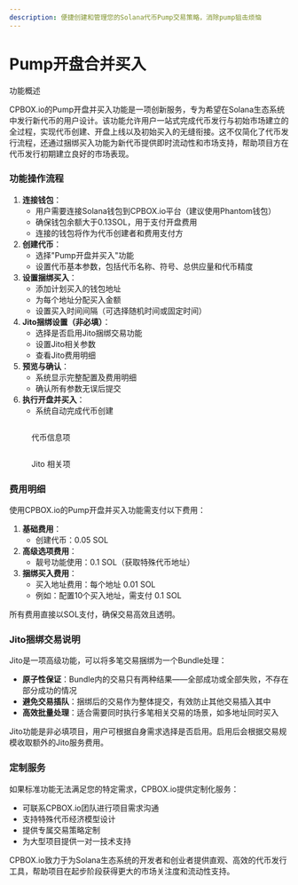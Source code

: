 ```yaml
---
description: 便捷创建和管理您的Solana代币Pump交易策略，消除pump狙击烦恼
---
```


# Pump开盘合并买入

功能概述

CPBOX.io的Pump开盘并买入功能是一项创新服务，专为希望在Solana生态系统中发行新代币的用户设计。该功能允许用户一站式完成代币发行与初始市场建立的全过程，实现代币创建、开盘上线以及初始买入的无缝衔接。这不仅简化了代币发行流程，还通过捆绑买入功能为新代币提供即时流动性和市场支持，帮助项目方在代币发行初期建立良好的市场表现。

### 功能操作流程

1. **连接钱包**：
   * 用户需要连接Solana钱包到CPBOX.io平台（建议使用Phantom钱包）
   * 确保钱包余额大于0.13SOL，用于支付开盘费用
   * 连接的钱包将作为代币创建者和费用支付方
2. **创建代币**：
   * 选择"Pump开盘并买入"功能
   * 设置代币基本参数，包括代币名称、符号、总供应量和代币精度
3. **设置捆绑买入**：
   * 添加计划买入的钱包地址
   * 为每个地址分配买入金额
   * 设置买入时间间隔（可选择随机时间或固定时间）
4. **Jito捆绑设置（非必填）**：
   * 选择是否启用Jito捆绑交易功能
   * 设置Jito相关参数
   * 查看Jito费用明细
5. **预览与确认**：
   * 系统显示完整配置及费用明细
   * 确认所有参数无误后提交
6. **执行开盘并买入**：
   * 系统自动完成代币创建

<figure><img src="https://www.cpbox.io/cpfiles/2024-09-24/d4eexf4c5rrhbjnciu.png" alt=""><figcaption><p>代币信息项</p></figcaption></figure>

<figure><img src="https://www.cpbox.io/cpfiles/2024-09-24/d4ef0qp4ytf3dlohcm.png" alt=""><figcaption><p>Jito 相关项</p></figcaption></figure>

### 费用明细

使用CPBOX.io的Pump开盘并买入功能需支付以下费用：

1. **基础费用**：
   * 创建代币：0.05 SOL
2. **高级选项费用**：
   * 靓号功能使用：0.1 SOL（获取特殊代币地址）
3. **捆绑买入费用**：
   * 买入地址费用：每个地址 0.01 SOL
   * 例如：配置10个买入地址，需支付 0.1 SOL

所有费用直接以SOL支付，确保交易高效且透明。

### Jito捆绑交易说明

Jito是一项高级功能，可以将多笔交易捆绑为一个Bundle处理：

* **原子性保证**：Bundle内的交易只有两种结果——全部成功或全部失败，不存在部分成功的情况
* **避免交易插队**：捆绑后的交易作为整体提交，有效防止其他交易插入其中
* **高效批量处理**：适合需要同时执行多笔相关交易的场景，如多地址同时买入

Jito功能是非必填项目，用户可根据自身需求选择是否启用。启用后会根据交易规模收取额外的Jito服务费用。

### 定制服务

如果标准功能无法满足您的特定需求，CPBOX.io提供定制化服务：

* 可联系CPBOX.io团队进行项目需求沟通
* 支持特殊代币经济模型设计
* 提供专属交易策略定制
* 为大型项目提供一对一技术支持

CPBOX.io致力于为Solana生态系统的开发者和创业者提供直观、高效的代币发行工具，帮助项目在起步阶段获得更大的市场关注度和流动性支持。
